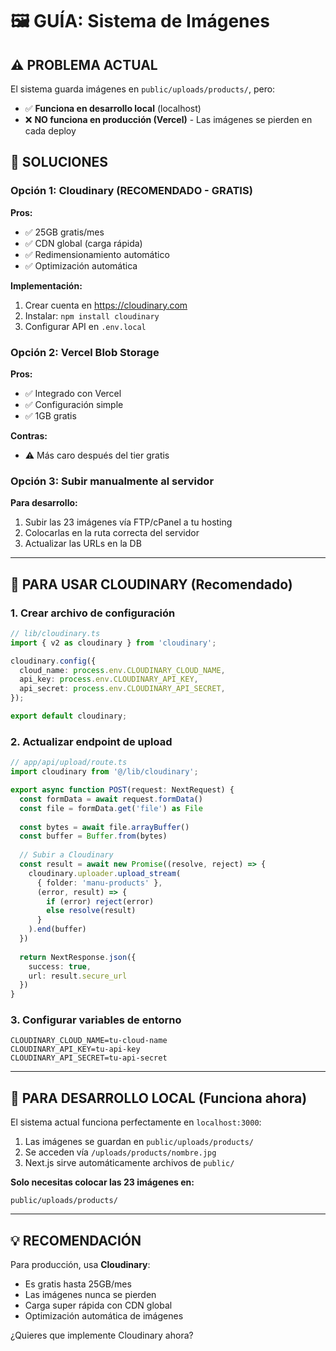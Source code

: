 # 🖼️ GUÍA: Sistema de Imágenes

## ⚠️ PROBLEMA ACTUAL

El sistema guarda imágenes en `public/uploads/products/`, pero:

- ✅ **Funciona en desarrollo local** (localhost)
- ❌ **NO funciona en producción (Vercel)** - Las imágenes se pierden en cada deploy

## 🎯 SOLUCIONES

### Opción 1: Cloudinary (RECOMENDADO - GRATIS)

**Pros:**
- ✅ 25GB gratis/mes
- ✅ CDN global (carga rápida)
- ✅ Redimensionamiento automático
- ✅ Optimización automática

**Implementación:**
1. Crear cuenta en https://cloudinary.com
2. Instalar: `npm install cloudinary`
3. Configurar API en `.env.local`

### Opción 2: Vercel Blob Storage

**Pros:**
- ✅ Integrado con Vercel
- ✅ Configuración simple
- ✅ 1GB gratis

**Contras:**
- ⚠️ Más caro después del tier gratis

### Opción 3: Subir manualmente al servidor

**Para desarrollo:**
1. Subir las 23 imágenes vía FTP/cPanel a tu hosting
2. Colocarlas en la ruta correcta del servidor
3. Actualizar las URLs en la DB

---

## 📝 PARA USAR CLOUDINARY (Recomendado)

### 1. Crear archivo de configuración

```typescript
// lib/cloudinary.ts
import { v2 as cloudinary } from 'cloudinary';

cloudinary.config({
  cloud_name: process.env.CLOUDINARY_CLOUD_NAME,
  api_key: process.env.CLOUDINARY_API_KEY,
  api_secret: process.env.CLOUDINARY_API_SECRET,
});

export default cloudinary;
```

### 2. Actualizar endpoint de upload

```typescript
// app/api/upload/route.ts
import cloudinary from '@/lib/cloudinary';

export async function POST(request: NextRequest) {
  const formData = await request.formData()
  const file = formData.get('file') as File
  
  const bytes = await file.arrayBuffer()
  const buffer = Buffer.from(bytes)
  
  // Subir a Cloudinary
  const result = await new Promise((resolve, reject) => {
    cloudinary.uploader.upload_stream(
      { folder: 'manu-products' },
      (error, result) => {
        if (error) reject(error)
        else resolve(result)
      }
    ).end(buffer)
  })
  
  return NextResponse.json({ 
    success: true, 
    url: result.secure_url 
  })
}
```

### 3. Configurar variables de entorno

```env
CLOUDINARY_CLOUD_NAME=tu-cloud-name
CLOUDINARY_API_KEY=tu-api-key
CLOUDINARY_API_SECRET=tu-api-secret
```

---

## 🚀 PARA DESARROLLO LOCAL (Funciona ahora)

El sistema actual funciona perfectamente en `localhost:3000`:

1. Las imágenes se guardan en `public/uploads/products/`
2. Se acceden vía `/uploads/products/nombre.jpg`
3. Next.js sirve automáticamente archivos de `public/`

**Solo necesitas colocar las 23 imágenes en:**
```
public/uploads/products/
```

---

## 💡 RECOMENDACIÓN

Para producción, usa **Cloudinary**:
- Es gratis hasta 25GB/mes
- Las imágenes nunca se pierden
- Carga super rápida con CDN global
- Optimización automática de imágenes

¿Quieres que implemente Cloudinary ahora?
